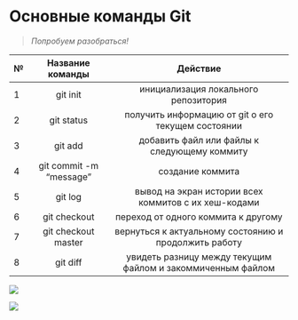 # __Основные команды Git__
> *Попробуем разобраться!*


№ |Название команды | Действие 
:----|:--------:|:--------------------:
1|git init |инициализация локального репозитория
2|git status |получить информацию от git о его текущем состоянии
3|git add |добавить файл или файлы к следующему коммиту
4|git commit -m “message” |создание коммита
5|git log   |вывод на экран истории всех коммитов с их хеш-кодами
6|git checkout   |переход от одного коммита к другому
7|git checkout master  |вернуться к актуальному состоянию и продолжить работу
8|git diff |увидеть разницу между текущим файлом и закоммиченным файлом


![](/6LpfMuuV4t4.jpg)

![](/1379659043_1668981312.jpg)


